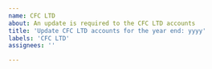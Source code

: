 ```yaml
---
name: CFC LTD
about: An update is required to the CFC LTD accounts
title: 'Update CFC LTD accounts for the year end: yyyy'
labels: 'CFC LTD'
assignees: ''

---
```


